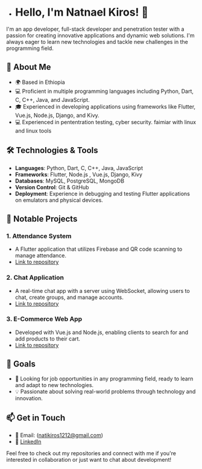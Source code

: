 - # Hello, I'm Natnael Kiros! 👋

I'm an app developer, full-stack developer and penetration tester with a passion for creating innovative applications and dynamic web solutions. I'm always eager to learn new technologies and tackle new challenges in the programming field.

## 🚀 About Me

- 🌍 Based in Ethiopia
- 💻 Proficient in multiple programming languages including Python, Dart, C, C++, Java, and JavaScript.
- 🎓 Experienced in developing applications using frameworks like Flutter, Vue.js, Node.js, Django, and Kivy.
-  💻 Experienced in pententration testing, cyber security. faimiar with linux and linux tools
## 🛠️ Technologies & Tools

- **Languages**: Python, Dart, C, C++, Java, JavaScript
- **Frameworks**: Flutter, Node.js , Vue.js, Django, Kivy
- **Databases**: MySQL, PostgreSQL, MongoDB
- **Version Control**: Git & GitHub
- **Deployment**: Experience in debugging and testing Flutter applications on emulators and physical devices.

## 🌟 Notable Projects

### 1. Attendance System
   - A Flutter application that utilizes Firebase and QR code scanning to manage attendance.
   - [Link to repository](https://github.com/natnael-kiros/attendance-system)

### 2. Chat Application
   - A real-time chat app with a server using WebSocket, allowing users to chat, create groups, and manage accounts.
   - [Link to repository](https://github.com/natnael-kiros/chat-app-flutter)

### 3. E-Commerce Web App
   - Developed with Vue.js and Node.js, enabling clients to search for and add products to their cart.
   - [Link to repository](https://github.com/natnael-kiros/chat-app-server)

## 💼 Goals

- 🌱 Looking for job opportunities in any programming field, ready to learn and adapt to new technologies.
- 💡 Passionate about solving real-world problems through technology and innovation.

## 📫 Get in Touch

- 📧 Email: (natikiros1212@gmail.com)
- 🔗 [LinkedIn](https://www.linkedin.com/in/natnael-kiros)

Feel free to check out my repositories and connect with me if you're interested in collaboration or just want to chat about development!


<!---
natnael-kiros/natnael-kiros is a ✨ special ✨ repository because its `README.md` (this file) appears on your GitHub profile.
You can click the Preview link to take a look at your changes.
--->
